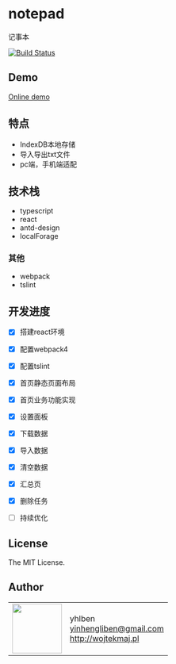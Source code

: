 # notepad

记事本

[![Build Status](https://www.travis-ci.org/yhlben/notepad.svg?branch=master)](https://www.travis-ci.org/yhlben/notepad)

## Demo

[Online demo](http://yinhengli.com:8083)

## 特点
* IndexDB本地存储
* 导入导出txt文件
* pc端，手机端适配

## 技术栈
* typescript
* react
* antd-design
* localForage



### 其他
* webpack
* tslint

## 开发进度
* [x] 搭建react环境
* [x] 配置webpack4
* [x] 配置tslint
* [x] 首页静态页面布局
* [x] 首页业务功能实现
* [x] 设置面板
* [x] 下载数据
* [x] 导入数据
* [x] 清空数据
* [x] 汇总页
* [x] 删除任务
* [ ] 持续优化


## License

The MIT License.

## Author

<table>
  <tr>
    <td>
      <img src="https://github.com/yhlben.png?s=100" width="100">
    </td>
    <td>
      yhlben<br />
      <a href="mailto:yinhengliben@gmail.com">yinhengliben@gmail.com</a><br />
      <a href="http://wojtekmaj.pl">http://wojtekmaj.pl</a>
    </td>
  </tr>
</table>